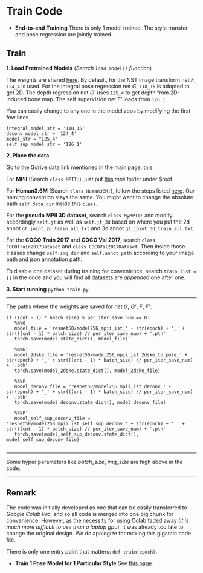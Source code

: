 # Train Code

- **End-to-end Training**
  There is only 1 model trained. The style transfer and pose regression are jointly trained.

## Train
  
  **1. Load Pretrained Models** (*Search ```load_model()``` function*)
  
  The weights are shared [here](https://drive.google.com/drive/folders/1S2Iz6N4irphM_pbYcz7YR52MtUbB6pa3?usp=sharing). By default, for the NST image transform net *F*, ```124_4```  is used. For the integral pose regression net *G*, ```118_15``` is adopted to get 2D. The depth regression net *G'* uses ```125_4``` to get depth from 2D-induced bone map. The self supervision net *F'* loads from ```126_1```. 
  
  You can easily change to any one in the model zoos by modifying the first few lines
  
  ```
  integral_model_str = '118_15'
  deconv_model_str = '124_4' 
  model_str = "125_4"
  self_sup_model_str = '126_1'
  ```
  
  **2. Place the data**
  
  Go to the Gdrive data link mentioned in the main page: [this](https://drive.google.com/drive/folders/1omDWZeG6zA8GJx5Ij9Y1qJZiY8YYTcFx?usp=sharing).
  
  For **MPII** (Search ```class MPII:```), just put [this](https://drive.google.com/drive/folders/1443ll7Y_mbL0MT4noMkqacdWIDioA7Hc?usp=sharing) *mpii* folder under $root.
  
  For **Human3.6M** (Search ```class Human36M:```), follow the steps listed [here](https://github.com/mks0601/Integral-Human-Pose-Regression-for-3D-Human-Pose-Estimation). Our naming convention stays the same. You might want to change the absolute path ```self.data_dir``` inside this ```class```.
  
  For the **pseudo MPII 3D dataset**, search ```class MyMPII:``` and modify accordingly ```self.jt``` as well as ```self.jt_3d``` based on where you put the 2d annot ```gt_joint_2d_train_all.txt``` and 3d annot ```gt_joint_3d_train_all.txt```.
  
  For the **COCO Train 2017** and **COCO Val 2017**, search ```class COCOTrain2017Dataset``` and ```class COCOVal2017Dataset```. Then inside those classes change ```self.img_dir``` and ```self.annot_path``` according to your image path and json annotation path.
 
  To disable one dataset during training for convenience, search ```train_list = []``` in the code and you will find all datasets are *appended* one after one.
  
  **3. Start running** ```python train.py```.
  
  ----
  
  The paths where the weights are saved for net *G*, *G'*, *F*, *F'*:
  
  ```
  if ((cnt - 1) * batch_size) % per_iter_save_num == 0:
     %%%G
	 model_file = 'resnet50/model256_mpii_ist_' + str(epoch) + '_' + str(((cnt - 1) * batch_size) // per_iter_save_num) + '.pth'
     torch.save(model.state_dict(), model_file)
     
	 %%%G'
	 model_2dske_file = 'resnet50/model256_mpii_ist_2dske_to_pose_' + str(epoch) + '_' + str(((cnt - 1) * batch_size) // per_iter_save_num) + '.pth'
     torch.save(model_2dske.state_dict(), model_2dske_file)
            
     %%%F
	 model_deconv_file = 'resnet50/model256_mpii_ist_deconv_' + str(epoch) + '_' + str(((cnt - 1) * batch_size) // per_iter_save_num) + '.pth'
     torch.save(model_deconv.state_dict(), model_deconv_file)
     
	 %%%F'
	 model_self_sup_deconv_file = 'resnet50/model256_mpii_ist_self_sup_deconv_' + str(epoch) + '_' + str(((cnt - 1) * batch_size) // per_iter_save_num) + '.pth'
     torch.save(model_self_sup_deconv.state_dict(), model_self_sup_deconv_file)
                
  ```
  ----
  
  
  
  Some hyper parameters like *batch_size*, *img_size* are high above in the code.
  
  ----
  
  
## Remark

The code was initially developed as one that can be easily transferred to *Google Colab Pro*, and so all code is merged into one big chunk for convenience. However, as the necessity for using Colab faded away (*it is much more difficult to use than a laptop gpu*), it was already too late to change the original design. We do apologize for making this gigantic code file.

There is only one entry point that matters: ```def train(epoch)```.
  

- **Train 1 Pose Model for 1 Particular Style**
See [this page](https://github.com/strawberryfg/NAPA-NST-HPE/tree/main/train/per-style-training).



  